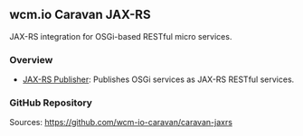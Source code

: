 ## wcm.io Caravan JAX-RS

JAX-RS integration for OSGi-based RESTful micro services.


### Overview

* [JAX-RS Publisher](publisher/): Publishes OSGi services as JAX-RS RESTful services.


### GitHub Repository

Sources: https://github.com/wcm-io-caravan/caravan-jaxrs
